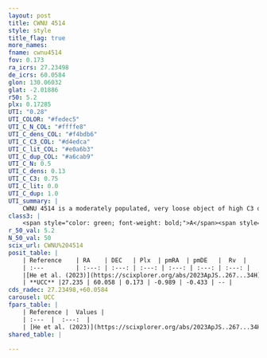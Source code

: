 ```yaml
---
layout: post
title: CWNU 4514
style: style
title_flag: true
more_names: 
fname: cwnu4514
fov: 0.173
ra_icrs: 27.23498
de_icrs: 60.0584
glon: 130.06032
glat: -2.01886
r50: 5.2
plx: 0.17285
UTI: "0.28"
UTI_COLOR: "#fedec5"
UTI_C_N_COL: "#ffffe8"
UTI_C_dens_COL: "#f4bdb6"
UTI_C_C3_COL: "#d4edca"
UTI_C_lit_COL: "#e0a6b3"
UTI_C_dup_COL: "#a6cab9"
UTI_C_N: 0.5
UTI_C_dens: 0.13
UTI_C_C3: 0.75
UTI_C_lit: 0.0
UTI_C_dup: 1.0
UTI_summary: |
    CWNU 4514 is a moderately populated, very loose object of high C3 quality. It was recently reported in the literature.
class3: |
    <span style="color: green; font-weight: bold;">A</span><span style="color: #FFC300; font-weight: bold;">B</span>
r_50_val: 5.2
N_50_val: 50
scix_url: CWNU%204514
posit_table: |
    | Reference    | RA    | DEC   | Plx  | pmRA  | pmDE   |  Rv  |
    | :---         | :---: | :---: | :---: | :---: | :---: | :---: |
    |[He et al. (2023)](https://scixplorer.org/abs/2023ApJS..267...34H) | 27.249 | 60.057 | 0.172 | -0.997 | -0.429 | -- |
    | **UCC** |27.235 | 60.058 | 0.173 | -0.989 | -0.433 | -- | 
cds_radec: 27.23498,+60.0584
carousel: UCC
fpars_table: |
    | Reference |  Values |
    | :---  |  :---:  |
    | [He et al. (2023)](https://scixplorer.org/abs/2023ApJS..267...34H) | `A0=2.2, m-M=13.65, logA=8.4` |
shared_table: |
    
---
```

